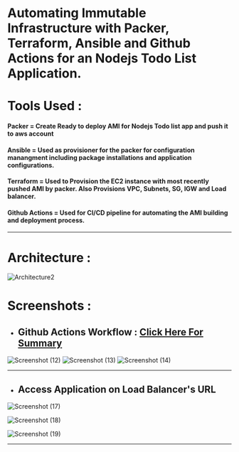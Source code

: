 # Automating Immutable Infrastructure with Packer, Terraform, Ansible and Github Actions for an Nodejs Todo List Application.

# Tools Used :

#### **Packer**    = Create Ready to deploy AMI for Nodejs Todo list app and push it to aws account
#### **Ansible**   = Used as provisioner for the packer for configuration manangment including package installations and application configurations.
#### **Terraform** = Used to Provision the EC2 instance with most recently pushed AMI by packer. Also Provisions VPC, Subnets, SG, IGW and Load balancer.
#### **Github Actions** = Used for CI/CD pipeline for automating the AMI building and deployment process.
----------

# Architecture :

![Architecture2](https://user-images.githubusercontent.com/86839948/210767757-a1ef9e7c-77c1-492e-be3f-3e054dbaeb12.jpg)


# Screenshots :

- ## Github Actions Workflow : [Click Here For Summary](https://github.com/Tarique-B/IaC-with-Packer-Terra-Ansible-GithubActions/actions/runs/3831941576)



![Screenshot (12)](https://user-images.githubusercontent.com/86839948/210515614-66b52a09-7269-4df5-b814-902cd6b7a4ea.jpg)
![Screenshot (13)](https://user-images.githubusercontent.com/86839948/210515695-880de0ae-d9df-47e6-9f84-ed97ba9d9a4a.jpg)
![Screenshot (14)](https://user-images.githubusercontent.com/86839948/210515701-eaf39831-a27b-4d16-b016-894798acb539.jpg)


----------

- ## Access Application on Load Balancer's URL



![Screenshot (17)](https://user-images.githubusercontent.com/86839948/210515706-b6d01a35-2433-49e9-94d6-f02c09bc9b75.jpg)

![Screenshot (18)](https://user-images.githubusercontent.com/86839948/210515715-42412c62-ba85-4eae-b6a2-89a0f59d9c62.jpg)

![Screenshot (19)](https://user-images.githubusercontent.com/86839948/210516786-ea4ccc4a-d13c-48fd-a95f-eb6bc1a9a0d0.jpg)



----------



